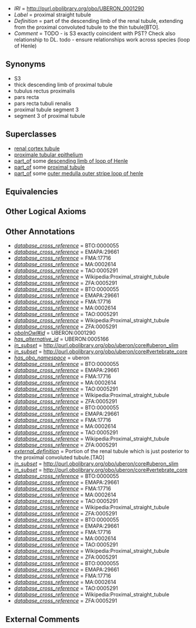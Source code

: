  * *IRI* = http://purl.obolibrary.org/obo/UBERON_0001290
 * *Label* = proximal straight tubule
 * *Definition* = part of the descending limb of the renal tubule, extending from the proximal convoluted tubule to the thin tubule[BTO].
 * *Comment* = TODO - is S3 exactly coincident with PST? Check also relationship to DL. todo - ensure relationships work across species (loop of Henle)

## Synonyms

 * S3
 * thick descending limb of proximal tubule
 * tubulus rectus proximalis
 * pars recta
 * pars recta tubuli renalis
 * proximal tubule segment 3
 * segment 3 of proximal tubule

## Superclasses

 * [renal cortex tubule](../../UBERON/53/UBERON_0006853.md)
 * [proximale tubular epithelium](../../UBERON/04/UBERON_0008404.md)
 * [part_of](../../BFO/50/BFO_0000050.md) some [descending limb of loop of Henle](../../UBERON/89/UBERON_0001289.md)
 * [part_of](../../BFO/50/BFO_0000050.md) some [proximal tubule](../../UBERON/34/UBERON_0004134.md)
 * [part_of](../../BFO/50/BFO_0000050.md) some [outer medulla outer stripe loop of henle](../../UBERON/42/UBERON_0006542.md)

## Equivalencies


## Other Logical Axioms


## Other Annotations

 * *[database_cross_reference](../../ef/oboInOwl#hasDbXref.md)* = BTO:0000055
 * *[database_cross_reference](../../ef/oboInOwl#hasDbXref.md)* = EMAPA:29661
 * *[database_cross_reference](../../ef/oboInOwl#hasDbXref.md)* = FMA:17716
 * *[database_cross_reference](../../ef/oboInOwl#hasDbXref.md)* = MA:0002614
 * *[database_cross_reference](../../ef/oboInOwl#hasDbXref.md)* = TAO:0005291
 * *[database_cross_reference](../../ef/oboInOwl#hasDbXref.md)* = Wikipedia:Proximal_straight_tubule
 * *[database_cross_reference](../../ef/oboInOwl#hasDbXref.md)* = ZFA:0005291
 * *[database_cross_reference](../../ef/oboInOwl#hasDbXref.md)* = BTO:0000055
 * *[database_cross_reference](../../ef/oboInOwl#hasDbXref.md)* = EMAPA:29661
 * *[database_cross_reference](../../ef/oboInOwl#hasDbXref.md)* = FMA:17716
 * *[database_cross_reference](../../ef/oboInOwl#hasDbXref.md)* = MA:0002614
 * *[database_cross_reference](../../ef/oboInOwl#hasDbXref.md)* = TAO:0005291
 * *[database_cross_reference](../../ef/oboInOwl#hasDbXref.md)* = Wikipedia:Proximal_straight_tubule
 * *[database_cross_reference](../../ef/oboInOwl#hasDbXref.md)* = ZFA:0005291
 * *[oboInOwl#id](../../id/oboInOwl#id.md)* = UBERON:0001290
 * *[has_alternative_id](../../Id/oboInOwl#hasAlternativeId.md)* = UBERON:0005166
 * *[in_subset](../../et/oboInOwl#inSubset.md)* = http://purl.obolibrary.org/obo/uberon/core#uberon_slim
 * *[in_subset](../../et/oboInOwl#inSubset.md)* = http://purl.obolibrary.org/obo/uberon/core#vertebrate_core
 * *[has_obo_namespace](../../ce/oboInOwl#hasOBONamespace.md)* = uberon
 * *[database_cross_reference](../../ef/oboInOwl#hasDbXref.md)* = BTO:0000055
 * *[database_cross_reference](../../ef/oboInOwl#hasDbXref.md)* = EMAPA:29661
 * *[database_cross_reference](../../ef/oboInOwl#hasDbXref.md)* = FMA:17716
 * *[database_cross_reference](../../ef/oboInOwl#hasDbXref.md)* = MA:0002614
 * *[database_cross_reference](../../ef/oboInOwl#hasDbXref.md)* = TAO:0005291
 * *[database_cross_reference](../../ef/oboInOwl#hasDbXref.md)* = Wikipedia:Proximal_straight_tubule
 * *[database_cross_reference](../../ef/oboInOwl#hasDbXref.md)* = ZFA:0005291
 * *[database_cross_reference](../../ef/oboInOwl#hasDbXref.md)* = BTO:0000055
 * *[database_cross_reference](../../ef/oboInOwl#hasDbXref.md)* = EMAPA:29661
 * *[database_cross_reference](../../ef/oboInOwl#hasDbXref.md)* = FMA:17716
 * *[database_cross_reference](../../ef/oboInOwl#hasDbXref.md)* = MA:0002614
 * *[database_cross_reference](../../ef/oboInOwl#hasDbXref.md)* = TAO:0005291
 * *[database_cross_reference](../../ef/oboInOwl#hasDbXref.md)* = Wikipedia:Proximal_straight_tubule
 * *[database_cross_reference](../../ef/oboInOwl#hasDbXref.md)* = ZFA:0005291
 * *[external_definition](../../UBPROP/01/UBPROP_0000001.md)* = Portion of the renal tubule which is just posterior to the proximal convoluted tubule.[TAO]
 * *[in_subset](../../et/oboInOwl#inSubset.md)* = http://purl.obolibrary.org/obo/uberon/core#uberon_slim
 * *[in_subset](../../et/oboInOwl#inSubset.md)* = http://purl.obolibrary.org/obo/uberon/core#vertebrate_core
 * *[database_cross_reference](../../ef/oboInOwl#hasDbXref.md)* = BTO:0000055
 * *[database_cross_reference](../../ef/oboInOwl#hasDbXref.md)* = EMAPA:29661
 * *[database_cross_reference](../../ef/oboInOwl#hasDbXref.md)* = FMA:17716
 * *[database_cross_reference](../../ef/oboInOwl#hasDbXref.md)* = MA:0002614
 * *[database_cross_reference](../../ef/oboInOwl#hasDbXref.md)* = TAO:0005291
 * *[database_cross_reference](../../ef/oboInOwl#hasDbXref.md)* = Wikipedia:Proximal_straight_tubule
 * *[database_cross_reference](../../ef/oboInOwl#hasDbXref.md)* = ZFA:0005291
 * *[database_cross_reference](../../ef/oboInOwl#hasDbXref.md)* = BTO:0000055
 * *[database_cross_reference](../../ef/oboInOwl#hasDbXref.md)* = EMAPA:29661
 * *[database_cross_reference](../../ef/oboInOwl#hasDbXref.md)* = FMA:17716
 * *[database_cross_reference](../../ef/oboInOwl#hasDbXref.md)* = MA:0002614
 * *[database_cross_reference](../../ef/oboInOwl#hasDbXref.md)* = TAO:0005291
 * *[database_cross_reference](../../ef/oboInOwl#hasDbXref.md)* = Wikipedia:Proximal_straight_tubule
 * *[database_cross_reference](../../ef/oboInOwl#hasDbXref.md)* = ZFA:0005291
 * *[database_cross_reference](../../ef/oboInOwl#hasDbXref.md)* = BTO:0000055
 * *[database_cross_reference](../../ef/oboInOwl#hasDbXref.md)* = EMAPA:29661
 * *[database_cross_reference](../../ef/oboInOwl#hasDbXref.md)* = FMA:17716
 * *[database_cross_reference](../../ef/oboInOwl#hasDbXref.md)* = MA:0002614
 * *[database_cross_reference](../../ef/oboInOwl#hasDbXref.md)* = TAO:0005291
 * *[database_cross_reference](../../ef/oboInOwl#hasDbXref.md)* = Wikipedia:Proximal_straight_tubule
 * *[database_cross_reference](../../ef/oboInOwl#hasDbXref.md)* = ZFA:0005291

## External Comments

